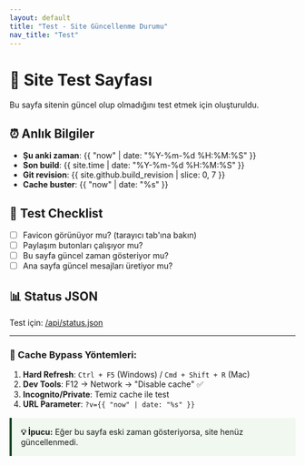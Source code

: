 ```yaml
---
layout: default
title: "Test - Site Güncellenme Durumu"
nav_title: "Test"
---
```


# 🔧 Site Test Sayfası

Bu sayfa sitenin güncel olup olmadığını test etmek için oluşturuldu.

## ⏰ Anlık Bilgiler
- **Şu anki zaman**: {{ "now" | date: "%Y-%m-%d %H:%M:%S" }}
- **Son build**: {{ site.time | date: "%Y-%m-%d %H:%M:%S" }}
- **Git revision**: {{ site.github.build_revision | slice: 0, 7 }}
- **Cache buster**: {{ "now" | date: "%s" }}

## 🎯 Test Checklist
- [ ] Favicon görünüyor mu? (tarayıcı tab'ına bakın)
- [ ] Paylaşım butonları çalışıyor mu?
- [ ] Bu sayfa güncel zaman gösteriyor mu?
- [ ] Ana sayfa güncel mesajları üretiyor mu?

## 📊 Status JSON
Test için: [/api/status.json](/api/status.json)

---

### 🔄 Cache Bypass Yöntemleri:
1. **Hard Refresh**: `Ctrl + F5` (Windows) / `Cmd + Shift + R` (Mac)
2. **Dev Tools**: F12 → Network → "Disable cache" ✅
3. **Incognito/Private**: Temiz cache ile test
4. **URL Parameter**: `?v={{ "now" | date: "%s" }}`

<div style="background: #f0f8f0; padding: 1rem; border-left: 4px solid #1a472a; margin: 1rem 0;">
<strong>💡 İpucu:</strong> Eğer bu sayfa eski zaman gösteriyorsa, site henüz güncellenmedi.
</div>

<script>
// Otomatik yenileme (her 30 saniyede bir)
setTimeout(() => {
  console.log('🔄 Sayfa otomatik yenileniyor...');
  location.reload();
}, 30000);

// Test fonksiyonları
function testPaylasimSistemi() {
  if (typeof paylasimSistemi !== 'undefined') {
    console.log('✅ Paylaşım sistemi yüklü');
    return true;
  } else {
    console.log('❌ Paylaşım sistemi yüklü değil');
    return false;
  }
}

function testFavicon() {
  const favicon = document.querySelector('link[rel="icon"]');
  if (favicon) {
    console.log('✅ Favicon bulundu:', favicon.href);
    return true;
  } else {
    console.log('❌ Favicon bulunamadı');
    return false;
  }
}

// Sayfa yüklendiğinde testleri çalıştır
document.addEventListener('DOMContentLoaded', function() {
  console.log('🧪 Site testleri çalışıyor...');
  console.log('Paylaşım sistemi:', testPaylasimSistemi() ? '✅' : '❌');
  console.log('Favicon:', testFavicon() ? '✅' : '❌');
  console.log('Sayfa yüklenme zamanı:', new Date().toLocaleString());
});
</script>
